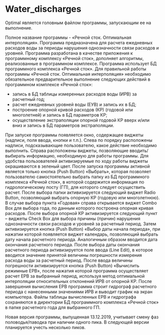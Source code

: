 ﻿# Water_discharges
Optimal является головным файлом программы, запускающим ее на выполнение.

Полное название программы - «Речной сток. Оптимальная интерполяция».
Программа предназначена для расчета ежедневных расходов воды за периоды нарушения однозначности связи расходов и уровней. Программа разработана в качестве приложения к программному комплексу «Речной сток», дополняет алгоритмы, реализованные в программном комплексе. 
Программа использует БД программного комплекса «Речной сток».
Для правильной работы программы «Речной сток. Оптимальная интерполяция» необходимо обязательное предварительное выполнение 
следующих действий в программном комплексе «Речной сток»:
- запись в БД таблицы измеренных расходов воды (ИРВ) за расчетный год;
- расчет ежедневных уровней воды (ЕУВ) и запись их в БД;
- построение опорной кривой расходов (КР) (годовой или многолетней) и запись в БД параметров КР;
- осуществление экстраполяции опорной годовой КР вверх и/или вниз и запись в БД параметров экстраполяции.

При запуске программы появляется окно, содержащее виджеты (надписи, поля ввода, кнопки и т.п.). Слева по порядку расположены надписи, 
подсказывающие пользователю, какое действие необходимо выполнить. Справа расположены виджеты, позволяющие вводить/выбирать информацию, 
необходимую для работы программы. Для удобства пользователей активизируемые по ходу работы виджеты окрашиваются в зеленый цвет.
После запуска программы активной является только кнопка (Push Button) «Выбрать», которая позволяет пользователю самостоятельно 
выбрать папку из БД программного комплекса «Речной сток», в которой содержится информация по гидрологическому посту (ГП), 
для которого следует осуществить расчет. После выбора папки активизируется следующий виджет Radio Button, 
позволяющий выбрать опорную КР (годовую или многолетнюю). В случае выбора пункта «Годовая» справа открывается виджет Combo Box 
для выбора года, по данным которого построена опорная кривая расходов. После выбора опорной КР активизируется следующий пункт – 
виджеты Check Box для выбора причины (причин) нарушения однозначности связи расходов и уровней за расчетный период. 
Затем активизируется кнопка (Push Button) «Выбор даты начала периода», при нажатии которой появляется виджет календарь, 
позволяющий выбрать дату начала расчетного периода. Аналогичным образом вводится дата окончания расчетного периода. 
После выбора даты окончания расчетного периода активизируется поле ввода (Line Edit), в которое вводится значение 
принятой величины погрешности измерения расхода воды за расчетный период. После ввода величины погрешности активизируется кнопка
(Push Button) «Вычислить режимные ЕРВ», после нажатия которой программа осуществляет расчет ЕРВ за выбранный период, 
используя метод оптимальной интерполяции относительных отклонений ИРВ от опорной КР. 
После завершения вычисления ЕРВ программа строит гидрограф расчетного периода с нанесенными значениями ИРВ
и выводит график на экран компьютера. Файлы таблицы вычисленных ЕРВ и гидрографа сохраняются в директории БД 
программного комплекса «Речной сток» в папке расчетного года для выбранного ГП.

Новая версия программы, выпущенная 13.12.2019, учитывает смену фаз половодья/паводка при наличии одного пика.
В следующей версии планируется учесть несколько пиков.